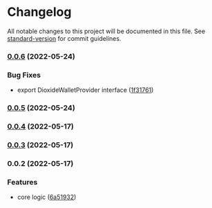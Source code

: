 # Changelog

All notable changes to this project will be documented in this file. See [standard-version](https://github.com/conventional-changelog/standard-version) for commit guidelines.

### [0.0.6](https://github.com/duiyuan/dioxide-provider/compare/v0.0.5...v0.0.6) (2022-05-24)


### Bug Fixes

* export DioxideWalletProvider interface ([1f31761](https://github.com/duiyuan/dioxide-provider/commit/1f317610d08b588d88c6ba9565ccc45d31e0fa30))

### [0.0.5](https://github.com/duiyuan/dioxide-provider/compare/v0.0.4...v0.0.5) (2022-05-24)

### [0.0.4](https://github.com/duiyuan/dioxide-provider/compare/v0.0.3...v0.0.4) (2022-05-17)

### [0.0.3](https://github.com/duiyuan/dioxide-provider/compare/v0.0.2...v0.0.3) (2022-05-17)

### 0.0.2 (2022-05-17)


### Features

* core logic ([6a51932](https://github.com/duiyuan/dioxide-provider/commit/6a5193265e39119801e6dedb495ed697c167faca))
